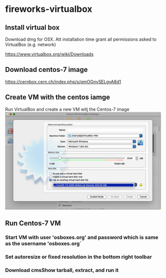 # fireworks-virtualbox
## Install virtual box
 Download dmg for OSX. Att installation time grant all permissions asked to VirtualBox (e.g. network) 

https://www.virtualbox.org/wiki/Downloads
#### 
## Download centos-7 image 
https://cernbox.cern.ch/index.php/s/qmOGnySELgvA8d1

## Create VM with the centos iamge

Run VirtualBox and create a new VM witj the Centos-7 image
![some text](doc/NewVM-virtualdisk.png?raw=true) <!-- .element height="50%" width="50%" -->

## Run Centos-7 VM 
### Start VM with user 'osboxes.org' and password which is same as the username 'osboxes.org`
### Set autoresize or fixed resolution in the bottom right toolbar 
### Download cmsShow tarball, extract, and run it


